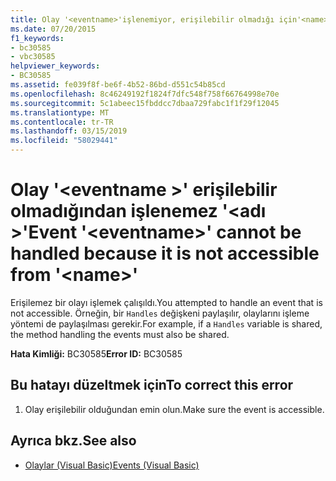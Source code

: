 ```yaml
---
title: Olay '<eventname>'işlenemiyor, erişilebilir olmadığı için'<name>'
ms.date: 07/20/2015
f1_keywords:
- bc30585
- vbc30585
helpviewer_keywords:
- BC30585
ms.assetid: fe039f8f-be6f-4b52-86bd-d551c54b85cd
ms.openlocfilehash: 8c46249192f1824f7dfc548f758f66764998e70e
ms.sourcegitcommit: 5c1abeec15fbddcc7dbaa729fabc1f1f29f12045
ms.translationtype: MT
ms.contentlocale: tr-TR
ms.lasthandoff: 03/15/2019
ms.locfileid: "58029441"
---
```

# <a name="event-eventname-cannot-be-handled-because-it-is-not-accessible-from-name"></a><span data-ttu-id="5958d-102">Olay '\<eventname >' erişilebilir olmadığından işlenemez '\<adı >'</span><span class="sxs-lookup"><span data-stu-id="5958d-102">Event '\<eventname>' cannot be handled because it is not accessible from '\<name>'</span></span>
<span data-ttu-id="5958d-103">Erişilemez bir olayı işlemek çalışıldı.</span><span class="sxs-lookup"><span data-stu-id="5958d-103">You attempted to handle an event that is not accessible.</span></span> <span data-ttu-id="5958d-104">Örneğin, bir `Handles` değişkeni paylaşılır, olaylarını işleme yöntemi de paylaşılması gerekir.</span><span class="sxs-lookup"><span data-stu-id="5958d-104">For example, if a `Handles` variable is shared, the method handling the events must also be shared.</span></span>  
  
 <span data-ttu-id="5958d-105">**Hata Kimliği:** BC30585</span><span class="sxs-lookup"><span data-stu-id="5958d-105">**Error ID:** BC30585</span></span>  
  
## <a name="to-correct-this-error"></a><span data-ttu-id="5958d-106">Bu hatayı düzeltmek için</span><span class="sxs-lookup"><span data-stu-id="5958d-106">To correct this error</span></span>  
  
1.  <span data-ttu-id="5958d-107">Olay erişilebilir olduğundan emin olun.</span><span class="sxs-lookup"><span data-stu-id="5958d-107">Make sure the event is accessible.</span></span>  
  
## <a name="see-also"></a><span data-ttu-id="5958d-108">Ayrıca bkz.</span><span class="sxs-lookup"><span data-stu-id="5958d-108">See also</span></span>

- [<span data-ttu-id="5958d-109">Olaylar (Visual Basic)</span><span class="sxs-lookup"><span data-stu-id="5958d-109">Events (Visual Basic)</span></span>](~/docs/visual-basic/programming-guide/language-features/events/index.md)

